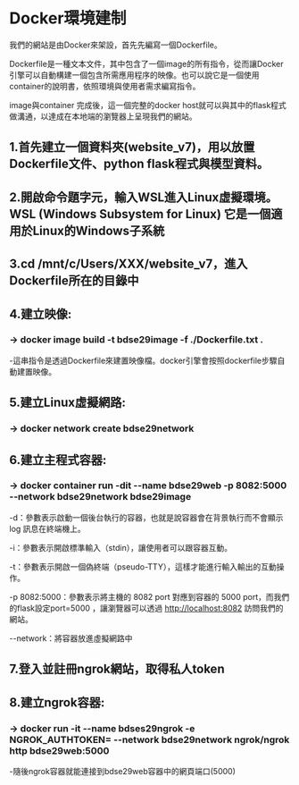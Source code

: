 # Docker環境建制
我們的網站是由Docker來架設，首先先編寫一個Dockerfile。

Dockerfile是一種文本文件，其中包含了一個image的所有指令，從而讓Docker引擎可以自動構建一個包含所需應用程序的映像。也可以說它是一個使用container的說明書，依照環境與使用者需求編寫指令。

image與container 完成後，這一個完整的docker host就可以與其中的flask程式做溝通，以達成在本地端的瀏覽器上呈現我們的網站。

## 1.首先建立一個資料夾(website_v7)，用以放置Dockerfile文件、python flask程式與模型資料。

## 2.開啟命令題字元，輸入WSL進入Linux虛擬環境。WSL (Windows Subsystem for Linux) 它是一個適用於Linux的Windows子系統

## 3.cd /mnt/c/Users/XXX/website_v7，進入Dockerfile所在的目錄中

## 4.建立映像:

### -> docker image build -t bdse29image -f ./Dockerfile.txt .

-這串指令是透過Dockerfile來建置映像檔。docker引擎會按照dockerfile步驟自動建置映像。

## 5.建立Linux虛擬網路:

### -> docker network create bdse29network

## 6.建立主程式容器:

### -> docker container run -dit --name bdse29web -p 8082:5000 --network bdse29network bdse29image

-d：參數表示啟動一個後台執行的容器，也就是說容器會在背景執行而不會顯示 log 訊息在終端機上。

-i：參數表示開啟標準輸入（stdin），讓使用者可以跟容器互動。

-t：參數表示開啟一個偽終端（pseudo-TTY），這樣才能進行輸入輸出的互動操作。

-p 8082:5000：參數表示將主機的 8082 port 對應到容器的 5000 port，而我們的flask設定port=5000 ，讓瀏覽器可以透過 [http://localhost:8082](http://localhost:8082/) 訪問我們的網站。

--network：將容器放進虛擬網路中

## 7.登入並註冊ngrok網站，取得私人token

## 8.建立ngrok容器:

### -> docker run -it --name bdses29ngrok -e NGROK_AUTHTOKEN=<token> --network bdse29network ngrok/ngrok http bdse29web:5000

-隨後ngrok容器就能連接到bdse29web容器中的網頁端口(5000)

